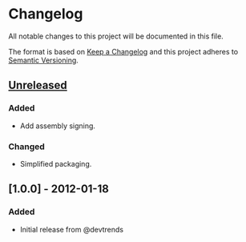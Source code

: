 # Changelog
All notable changes to this project will be documented in this file.

The format is based on [Keep a Changelog](http://keepachangelog.com/)
and this project adheres to [Semantic Versioning](http://semver.org/).

## [Unreleased]
### Added
- Add assembly signing.

### Changed
- Simplified packaging.

## [1.0.0] - 2012-01-18
### Added
- Initial release from @devtrends


[Unreleased]: https://github.com/ViceIce/unity.wcf/compare/v1.0.0...HEAD

